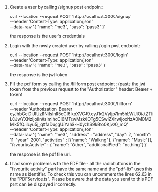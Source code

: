 1. Create a user by calling /signup post endpoint:

    curl --location --request POST 'http://localhost:3000/signup' \
    --header 'Content-Type: application/json' \
    --data-raw '{
        "name": "me3",
        "pass": "pass3"
    }'

    the response is the user's credentials

2. Login with the newly created user by calling /login post endpoint:

    curl --location --request POST 'http://localhost:3000/login' \
    --header 'Content-Type: application/json' \
    --data-raw '{
        "name": "me3",
        "pass" : "pass3"
    }'

    the response is the jwt token

3. Fill the pdf form by calling the /fillform post endpoint :
    (paste the jwt token from the previous request to the "Authorization" header: Bearer + token)

    curl --location --request POST 'http://localhost:3000/fillform' \
    --header 'Authorization: Bearer eyJhbGciOiJIUzI1NiIsInR5cCI6IkpXVCJ9.eyJ1c2VyIjp7Im5hbWUiOiJtZTIiLCJwYXNzIjoiIn0sImlhdCI6MTcwMzk0OTg5OSwiZXhwIjoxNzA0MDM2Mjk5fQ.iIcyu5j_qXfaDuggUiYahS-H0yzhS9kBfo0Kjvz0_mQ' \
    --header 'Content-Type: application/json' \
    --data-raw '{
        "name": "me3",
        "address" : "address",
        "day": 2,
        "month": 11,
        "year": 2001,
        "activities" : [{"name": "Walking"}, {"name": "Music"}],
        "favouriteActivity" : { "name": "Other", "additionalField": "nothing"}
    }'

    the response is the pdf file url.

4. I had some problems with the PDF file - all the radiobuttons in the "favourite activity" part have the same name 
    and the "pdf-lib" uses this name as identifier. 
    To check this you can uncomment the lines 62,63 in the "PDFService.ts".
    Please be aware that the data you send to this PDF part can be displayed incorrectly.

